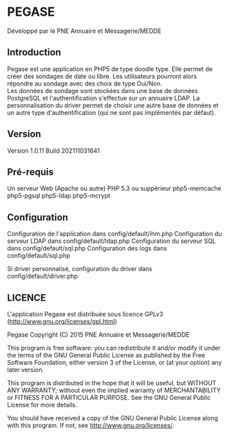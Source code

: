 PEGASE
======

Développé par le PNE Annuaire et Messagerie/MEDDE

Introduction
------------

Pegase est une application en PHP5 de type doodle type. Elle permet de créer des sondages de date ou libre. Les utilisateurs pourront alors répondre au sondage avec des choix de type Oui/Non.  
Les données de sondage sont stockées dans une base de données PostgreSQL et l'authentification s'effectue sur un annuaire LDAP. La personnalisation du driver permet de choisir une autre base de données et un autre type d'authentification (qui ne sont pas implémentés par défaut).

Version
-------

Version 1.0.11
Build 202111031641

Pré-requis
------------

Un serveur Web (Apache ou autre)
PHP 5.3 ou suppérieur
php5-memcache
php5-pgsql
php5-ldap
php5-mcrypt

Configuration
-------------

Configuration de l'application dans config/default/ihm.php
Configuration du serveur LDAP dans config/default/ldap.php
Configuration du serveur SQL dans config/default/sql.php
Configuration des logs dans config/default/sql.php

Si driver personnalisé, configuration du driver dans config/default/driver.php

LICENCE
-------

L'application Pegase est distribuée sous licence GPLv3 (http://www.gnu.org/licenses/gpl.html)

Pegase Copyright (C) 2015 PNE Annuaire et Messagerie/MEDDE

This program is free software: you can redistribute it and/or modify it under the terms of the GNU General Public License as published by the Free Software Foundation, either version 3 of the License, or (at your option) any later version.

This program is distributed in the hope that it will be useful, but WITHOUT ANY WARRANTY; without even the implied warranty of MERCHANTABILITY or FITNESS FOR A PARTICULAR PURPOSE. See the GNU General Public License for more details.

You should have received a copy of the GNU General Public License along with this program. If not, see http://www.gnu.org/licenses/.